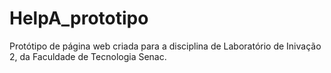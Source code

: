 # HelpA_prototipo
 Protótipo de página web criada para a disciplina de Laboratório de Inivação 2, da Faculdade de Tecnologia Senac.
